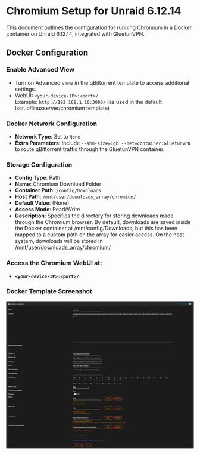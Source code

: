 # Chromium Setup for Unraid 6.12.14

This document outlines the configuration for running Chromium in a Docker container on Unraid 6.12.14, integrated with GluetunVPN.

## Docker Configuration

### Enable Advanced View
- Turn on Advanced view in the qBittorrent template to access additional settings.
- WebUI: `<your-device-IP>:<port>/`  
  Example: `http://192.168.1.10:3000/` (as used in the default lscr.io/linuxserver/chromium template)

### Docker Network Configuration
- **Network Type**: Set to `None`
- **Extra Parameters**: Include `--shm-size=1gb --net=container:GluetunVPN` to route qBittorrent traffic through the GluetunVPN container.

### Storage Configuration
- **Config Type**: Path
- **Name**: Chromium Download Folder
- **Container Path**: `/config/Downloads`
- **Host Path**: `/mnt/user/downloads_array/chromium/`
- **Default Value**: (None)
- **Access Mode**: Read/Write
- **Description**: Specifies the directory for storing downloads made through the Chromium browser. By default, downloads are saved inside the Docker container at /mnt/config/Downloads, but this has been mapped to a custom path on the array for easier access. On the host system, downloads will be stored in /mnt/user/downloads_array/chromium/

### Access the Chromium WebUI at: 
- **`<your-device-IP>:<port>/`**

### Docker Template Screenshot
![Chromium Docker Template](https://github.com/RzrZrx/Gluetun-qBittorrent-Port-Updater-Script-For-unRAID/blob/main/Setup/img/chromium_template.png)
